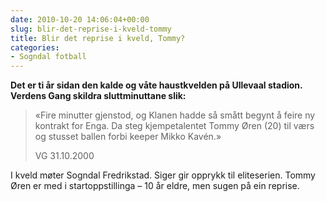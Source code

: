 ```yaml
---
date: 2010-10-20 14:06:04+00:00
slug: blir-det-reprise-i-kveld-tommy
title: Blir det reprise i kveld, Tommy?
categories:
- Sogndal fotball
---
```


**Det er ti år sidan den kalde og våte haustkvelden på Ullevaal stadion. Verdens Gang skildra sluttminuttane slik:**



<blockquote>«Fire minutter gjenstod, og Klanen hadde så smått begynt å feire ny kontrakt for Enga. Da steg kjempetalentet Tommy Øren (20) til værs og stusset ballen forbi keeper Mikko Kavén.»

<!--more-->
VG 31.10.2000</blockquote>



I kveld møter Sogndal Fredrikstad. Siger gir opprykk til eliteserien. Tommy Øren er med i startoppstillinga – 10 år eldre, men sugen på ein reprise.

